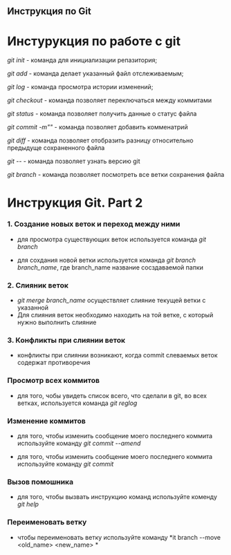## Инструкция по  Git

# Инстурукция по работе с git
*git init* - команда для инициализации репазитория;

*git add* - команда делает указанный файл отслеживаемым;

*git log* - команда просмотра истории изменений;

*git checkout* - команда позволяет переключаться между коммитами 

*git status* - команда позволяет получить данные о статус файла

*git commit -m""* - команда позволяет добавить комменатрий

*git diff* - команда позволяет отобразить разницу относительно предыдуще сохраненного файла

*git --* - команда позволяет узнать версию git

*git branch* - команда позволяет посмотреть все ветки сохранения файла

# Инструкция Git. Part 2

### 1. Создание новых веток  и переход между ними

* для просмотра существующих веток используется команда *git branch*

* для сохдания новой ветки используется команда *git branch branch_name*, где branch_name название сосздаваемой папки 

### 2. Слияник веток

* *git merge branch_name* осуществляет слияние текущей ветки с указанной
* Для слияния веток необходимо находить на той ветке, с который нужно выполнить слияние


### 3. Конфликты при слиянии веток

* конфликты при слиянии возникают, когда commit слеваемых веток содержат противоречия

###  Просмотр всех коммитов
* для того, чобы увидеть список всего, что сделали в git, во всех ветках, используется команда *git reglog*
 
### Изменение коммитов

* для того, чтобы изменить сообщение моего последнего коммита используйте команду *git commit --amend*

* для того, чтобы изменить сообщение моего последнего коммита используйте команду *git commit*

### Вызов помошника

* для того, чтобы вызвать инструкцию команд используйте коменду *git help*

### Переименовать ветку

* чтобы переименовать ветку используйте команду *it branch --move <old_name> <new_name> *